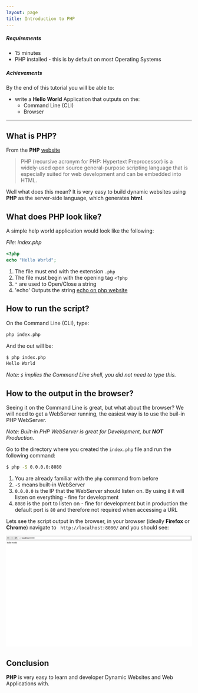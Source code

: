 ```yaml
---
layout: page
title: Introduction to PHP
---
```


##### Requirements

* 15 minutes
* PHP installed - this is by default on most Operating Systems

##### Achievements

By the end of this tutorial you will be able to:

* write a **Hello World** Application that outputs on the:
    * Command Line (CLI)
    * Browser

---

## What is PHP?

From the **PHP** [website](http://php.net/manual/en/intro-whatis.php)

> PHP (recursive acronym for PHP: Hypertext Preprocessor) is a widely-used open source general-purpose scripting language that is especially suited for web development and can be embedded into HTML.

Well what does this mean? It is very easy to build dynamic websites using **PHP** as the server-side language, which generates **html**.

## What does PHP look like?

A simple help world application would look like the following:

*File: index.php*
```php
<?php
echo "Hello World";
```

1. The file must end with the extension `.php`
2. The file must begin with the opening tag `<?php`
3. `"` are used to Open/Close a string
4. 'echo' Outputs the string [echo on php website](http://php.net/manual/en/function.echo.php)

## How to run the script?

On the Command Line (CLI), type:

```php
php index.php
```

And the out will be:

```bash
$ php index.php
Hello World
```

*Note: `$` implies the Command Line shell, you did not need to type this.*

## How to the output in the browser?

Seeing it on the Command Line is great, but what about the browser? We will need to get a WebServer running, the easiest way is to use the buil-in PHP WebServer.

*Note: Built-in PHP WebServer is great for Development, but **NOT** Production.*

Go to the directory where you created the `index.php` file and run the following command:

```bash
$ php -S 0.0.0.0:8080
```

1. You are already familiar with the `php` command from before
2. `-S` means built-in WebServer
3. `0.0.0.0` is the IP that the WebServer should listen on. By using `0` it will listen on everything - fine for development
4. `8080` is the port to listen on - fine for development but in production the default port is `80` and therefore not required when accessing a URL

Lets see the script output in the browser, in your browser (ideally **Firefox** or **Chrome**) navigate to ` http://localhost:8080/` and you should see:

![Hello World](assets/images/helloworld.png)

## Conclusion

**PHP** is very easy to learn and developer Dynamic Websites and Web Applications with.
